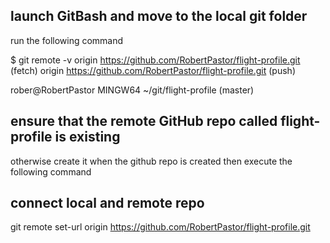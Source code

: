 ## launch GitBash and move to the local git folder
run the following command

$ git remote -v
origin  https://github.com/RobertPastor/flight-profile.git (fetch)
origin  https://github.com/RobertPastor/flight-profile.git (push)

rober@RobertPastor MINGW64 ~/git/flight-profile (master)

## ensure that the remote GitHub repo called flight-profile is existing
otherwise create it 
when the github repo is created then execute the following command

## connect local and remote repo

git remote set-url origin https://github.com/RobertPastor/flight-profile.git